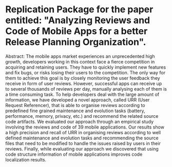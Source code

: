 # Replication Package for the paper entitled: "Analyzing Reviews and Code of Mobile Apps for a better Release Planning Organization".

Abstract:
The mobile apps market experiences an unprecedented high growth, developers working in this context face a fierce competition in 
acquiring and retaining users. They have to quickly implement new features and fix bugs, or risks losing their users to the 
competition. The only way for them to achieve this goal is by closely monitoring the user feedback they receive in form of user 
reviews. However, successful apps can receive up to several thousands of reviews per day,  manually analysing each of them is a 
time consuming task. To help developers deal with the large amount of information, we have developed a novel approach, called 
URR (User Request Referencer), that is able to organise reviews according to predefined fine grained maintenance and evolution 
tasks (battery, performance, memory, privacy, etc.) and recommend the related source code artifacts. We evaluated our approach 
through an empirical study involving the reviews and code of 39 mobile applications. Our results show a high precision and 
recall of URR in organising reviews according to well defined maintenance and evolution tasks and recommending the source files
that need to be modified to handle the issues raised by users in their reviews. Finally, while evaluating our approach we 
discovered that using code structure information of mobile applications   improves code localization results.
